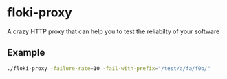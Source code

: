 # floki-proxy
A crazy HTTP proxy that can help you to test the reliabilty of your software

## Example

```bash
./floki-proxy -failure-rate=10 -fail-with-prefix="/test/a/fa/f0b/"
```
